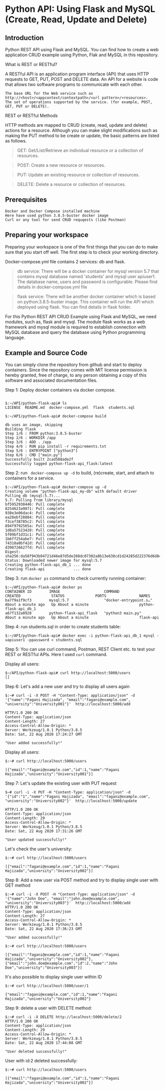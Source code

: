 # Python API: Using Flask and MySQL (Create, Read, Update and Delete)

## Introduction ##

Python REST API using Flask and MySQL. You can find how to create a web application CRUD example using Python, Flak and MySQL in this repository.

What is REST or RESTful?

A RESTful API is an application program interface (API) that uses HTTP requests to GET, PUT, POST and DELETE data. An API for a website is code that allows two software programs to communicate with each other.

    The base URL for the Web service such as http://<host>/<appcontext/contextpath>/<url pattern>/<resources>.
    The set of operations supported by the service. (for example, POST, GET, PUT or DELETE).

REST or RESTful Methods

HTTP methods are mapped to CRUD (create, read, update and delete) actions for a resource. Although you can make slight modifications such as making the PUT method to be create or update, the basic patterns are listed as follows.

>    GET: Get/List/Retrieve an individual resource or a collection of resources.

>    POST: Create a new resource or resources.

>    PUT: Update an existing resource or collection of resources.

>    DELETE: Delete a resource or collection of resources.

## Prerequisites ##

    Docker and Docker Compose installed machine
    Here have used python 3.8.5-buster docker image
    Curl or any tool for send CRUD requqests (like Postman)

## Preparing your workspace ##

Preparing your workspace is one of the first things that you can do to make sure that you start off well. The first step is to check your working directory.

Docker-compose.yml file contains 2 services: db and flask. 

> db service: There will be a docker container for mysql version 5.7 that contains mysql database named 'students' and mysql user apiuser1. The database name, users and password is configurable. Please find details in docker-compose.yml file

> flask service: There will be another docker container which is based on python:3.8.5-buster image. This container will run the API which deployed using flask. You can find details in flask folder. 

For this Python REST API CRUD Example using Flask and MySQL, we need modules, such as, flask and mysql. The module flask works as a web framework and mysql module is required to establish connection with MySQL database and query the database using Python programming language.

## Example and Source Code ##

You can simply clone the repository from github and start to deploy containers. Since the repository comes with MIT license permission is hereby granted, free of charge, to any person obtaining a copy of this software and associated documentation files.

Step 1: Deploy docker containers via docker compose.

```

$:~/API/python-flask-api# ls
LICENSE  README.md  docker-compose.yml  flask  students.sql

$:~/API/python-flask-api# docker-compose build

db uses an image, skipping
Building flask
Step 1/6 : FROM python:3.8.5-buster
Step 2/6 : WORKDIR /app
Step 3/6 : ADD . /app
Step 4/6 : RUN pip install -r requirements.txt
Step 5/6 : ENTRYPOINT ["python3"]
Step 6/6 : CMD ["main.py"]
Successfully built 2cad588ade2f
Successfully tagged python-flask-api_flask:latest

```

Step 2: run ``` docker-compose up -d``` to build, (re)create, start, and attach to containers for a service.


``` 
$:~/API/python-flask-api# docker-compose up -d
Creating volume "python-flask-api_my-db" with default driver
Pulling db (mysql:5.7)...
5.7: Pulling from library/mysql
bf5952930446: Pull complete
8254623a9871: Pull complete
938e3e06dac4: Pull complete
ea28ebf28884: Pull complete
f3cef38785c2: Pull complete
894f9792565a: Pull complete
1d8a57523420: Pull complete
5f09bf1d31c1: Pull complete
1b6ff254abe7: Pull complete
74310a0bf42d: Pull complete
d398726627fd: Pull complete
Digest: sha256:da58f943b94721d46e87d5de208dc07302a8b13e638cd1d24285d222376d6d84
Status: Downloaded newer image for mysql:5.7
Creating python-flask-api_db_1 ... done
Creating flask-api             ... done

```

Step 3: run ```docker ps``` command to check currently running container:

```
$:~/API/python-flask-api# docker ps
CONTAINER ID        IMAGE                    COMMAND                  CREATED              STATUS              PORTS               NAMES
ba7f9a1f9cf3        mysql:5.7                "docker-entrypoint.s…"   About a minute ago   Up About a minute                       python-flask-api_db_1
a67f132a8928        python-flask-api_flask   "python3 main.py"        About a minute ago   Up About a minute                       flask-api
```

Step 4: run students.sql in order to create students table:

```
$:~/API/python-flask-api# docker exec -i python-flask-api_db_1 mysql -uapiuser1 -ppassword < students.sql
```

Step 5: You can use curl command, Postman, REST Client etc. to test your REST or RESTful APIs. Here I used ```curl``` command.  

Display all users:

```
$~/API/python-flask-api# curl http://localhost:5000/users
[]
```

Step 6: Let's add a new user and try to display all users again

```
$:~# curl -i -X POST -H "Content-Type: application/json" -d  '{"name":"Fagani Hajizada", "email":"fagani@example.com", "university":"University001"}'  http://localhost:5000/add

HTTP/1.0 200 OK
Content-Type: application/json
Content-Length: 27
Access-Control-Allow-Origin: *
Server: Werkzeug/1.0.1 Python/3.8.5
Date: Sat, 22 Aug 2020 17:24:27 GMT

"User added successfully!"
```
Display all users:

```
$:~# curl http://localhost:5000/users

[{"email":"fagani@example.com","id":1,"name":"Fagani Hajizada","university":"University001"}]
```

Step 7: Let's update the existing user with PUT request

```
$~# curl -i -X PUT -H "Content-Type: application/json" -d  '{"id":"1","name":"Fagani Hajizada", "email":"fagani@example.com", "university":"University002"}'  http://localhost:5000/update

HTTP/1.0 200 OK
Content-Type: application/json
Content-Length: 29
Access-Control-Allow-Origin: *
Server: Werkzeug/1.0.1 Python/3.8.5
Date: Sat, 22 Aug 2020 17:31:26 GMT

"User updated successfully!"
```
Let's check the user's university:

```
$:~# curl http://localhost:5000/users

[{"email":"fagani@example.com","id":1,"name":"Fagani Hajizada","university":"University002"}]
```

Step 8: Add a new user via POST method and try to display single user with GET method

```
$:~# curl -i -X POST -H "Content-Type: application/json" -d  '{"name":"John Doe", "email":"john.doe@example.com", "university":"University003"}'  http://localhost:5000/add
HTTP/1.0 200 OK
Content-Type: application/json
Content-Length: 27
Access-Control-Allow-Origin: *
Server: Werkzeug/1.0.1 Python/3.8.5
Date: Sat, 22 Aug 2020 17:36:23 GMT

"User added successfully!"

```

```
$:~# curl http://localhost:5000/users

[{"email":"fagani@example.com","id":1,"name":"Fagani Hajizada","university":"University002"},
{"email":"john.doe@example.com","id":2,"name":"John Doe","university":"University003"}]
```

It's also possible to display single user within ID

```
$:~# curl http://localhost:5000/user/1

{"email":"fagani@example.com","id":1,"name":"Fagani Hajizada","university":"University002"}

```

Step 9: delete a user with DELETE method:

```
$:~# curl -i -X DELETE http://localhost:5000/delete/2
HTTP/1.0 200 OK
Content-Type: application/json
Content-Length: 29
Access-Control-Allow-Origin: *
Server: Werkzeug/1.0.1 Python/3.8.5
Date: Sat, 22 Aug 2020 17:44:08 GMT

"User deleted successfully!"
```

User with id:2 deleted successfully:

```
$:~# curl http://localhost:5000/users

[{"email":"fagani@example.com","id":1,"name":"Fagani Hajizada","university":"University002"}]
```
